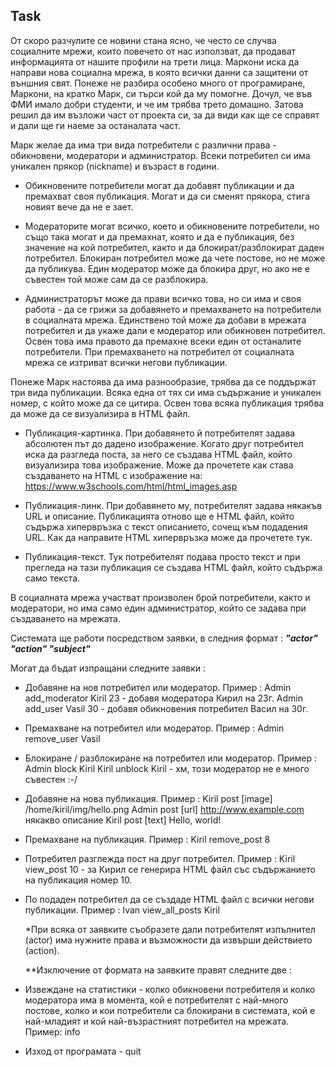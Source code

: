 ## Task

От скоро разчулите се новини стана ясно, че често се случва социалните мрежи, които повечето от нас използват, да продават информацията от нашите профили на трети лица. Маркони иска да направи нова социална мрежа, в която всички данни са защитени от външния свят. Понеже не разбира особено много от програмиране, Маркони, на кратко Марк, си търси кой да му помогне. Дочул, че във ФМИ имало добри студенти, и че им трябва трето домашно. Затова решил да им възложи част от проекта си, за да види как ще се справят и дали ще ги наеме за останалата част.

Марк желае да има три вида потребители с различни права - обикновени, модератори и администратор. Всеки потребител си има уникален прякор (nickname) и възраст в години. 

* Обикновените потребители могат да добавят публикации и да премахват своя публикация. Могат и да си сменят прякора, стига новият вече да не е зает.

* Модераторите могат всичко, което и обикновените потребители, но също така могат и да премахнат, която и да е публикация, без значение на кой потребител, както и да блокират/разблокират даден потребител. Блокиран потребител може да чете постове, но не може да публикува. Един модератор може да блокира друг, но ако не е съвестен той може сам да се разблокира.

* Администраторът може да прави всичко това, но си има и своя работа - да се грижи за добавянето и премахването на потребители в социалната мрежа. Единствено той може да добави в мрежата потребител и да укаже дали е модератор или обикновен потребител. Освен това има правото да премахне всеки един от останалите потребители. При премахването на потребител от социалната мрежа се изтриват всички негови публикации.

Понеже Марк настоява да има разнообразие, трябва да се поддържат три вида публикации. Всяка една от тях си има съдържание и уникален номер, с който може да се цитира. Освен това всяка публикация трябва да може да се визуализира в HTML файл. 

* Публикация-картинка. При добавянето й потребителят задава абсолютен път до дадено изображение. Когато друг потребител иска да разгледа поста, за него се създава HTML файл, който визуализира това изображение. Може да прочетете как става създаването на  HTML с изображение на: https://www.w3schools.com/html/html_images.asp

* Публикация-линк. При добавянето му, потребителят задава някакъв URL и описание. Публикацията отново ще е HTML файл, който съдържа хипервръзка с текст описанието, сочещ към подадения URL. Как да направите HTML хипервръзка може да прочетете тук.

* Публикация-текст. Тук потребителят подава просто текст и при прегледа на тази публикация се създава HTML файл, който съдържа само текста.

В социалната мрежа участват произволен брой потребители, както и модератори, но има само един администратор, който се задава при създаването на мрежата.


Системата ще работи посредством заявки, в следния формат : **_"actor" "action" "subject"_**


Могат да бъдат изпращани следните заявки :


* Добавяне на нов потребител или модератор.
  Пример : Admin add_moderator Kiril 23 - добавя модератора Кирил на 23г.
	     Admin add_user Vasil 30 - добавя обикновения потребител Васил на 30г.

* Премахване на потребител или модератор.
  Пример : Admin remove_user Vasil


* Блокиране / разблокиране на потребител или модератор.
  Пример : Admin block Kiril
	     Kiril unblock Kiril - хм, този модератор не е много съвестен :-/


* Добавяне на нова публикация.
  Пример : Kiril post [image] /home/kiril/img/hello.png
	     Admin post [url] http://www.example.com някакво описание
	     Kiril post [text] Hello, world!


* Премахване на публикация.
  Пример : Kiril remove_post 8
 
* Потребител разглежда пост на друг потребител.
  Пример : Kiril view_post 10  - за Кирил се генерира HTML файл със съдържанието на публикация номер 10.


* По подаден потребител да се създаде HTML файл с всички негови публикации.
  Пример : Ivan view_all_posts Kiril

  *При всяка от заявките съобразете дали потребителят изпълнител (actor) има нужните права и възможности да извърши действието (action).

  **Изключение от формата на заявките правят следните две : 


* Извеждане на статистики - колко обикновени потребителя и колко модератора има в момента, кой е потребителят с най-много постове, колко и кои потребители са блокирани в системата, кой е най-младият и кой най-възрастният потребител на мрежата.
  Пример: info

* Изход от програмата - quit
